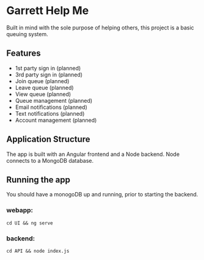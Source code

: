 # Garrett Help Me

Built in mind with the sole purpose of helping others, this project is a basic queuing system.

## Features

- 1st party sign in (planned)
- 3rd party sign in (planned)
- Join queue (planned)
- Leave queue (planned)
- View queue (planned)
- Queue management (planned)
- Email notifications (planned)
- Text notifications (planned)
- Account management (planned)

## Application Structure
The app is built with an Angular frontend and a Node backend.  Node connects to a MongoDB database.

## Running the app
You should have a monogoDB up and running, prior to starting the backend.

### webapp: 
```cd UI && ng serve```
### backend:

`cd API && node index.js`